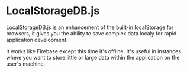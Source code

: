# LocalStorageDB.js
LocalStorageDB.js is an enhancement of the built-in localStorage for browsers, it gives you the ability to save complex data localy for rapid application development.

It works like Firebase except this time it's offline. It's useful in instances where you want to store little or large data within the application on the user's machine.

